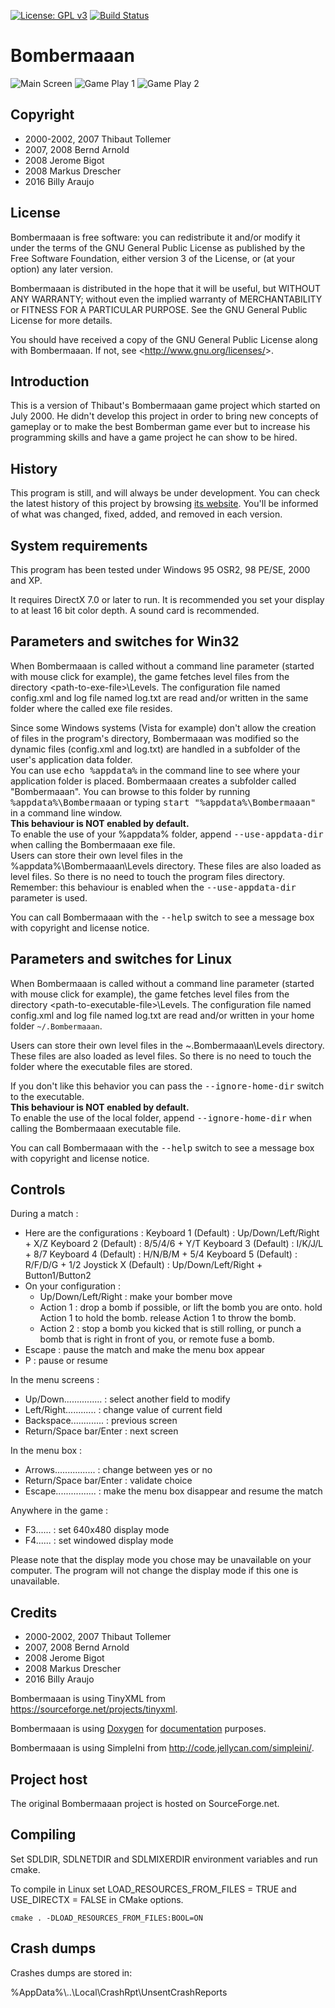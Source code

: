 [![License: GPL v3](https://img.shields.io/badge/license-GPL%20v3-blue.svg)](https://www.gnu.org/licenses/gpl-3.0)
[![Build Status](https://travis-ci.org/bjaraujo/Bombermaaan.svg?branch=master)](https://travis-ci.org/bjaraujo/Bombermaaan/build)

# Bombermaaan

![Main Screen](https://raw.githubusercontent.com/billyaraujo/bombermaaan/master/screenshots/ss01.png) 
![Game Play 1](https://raw.githubusercontent.com/billyaraujo/bombermaaan/master/screenshots/ss02.png) 
![Game Play 2](https://raw.githubusercontent.com/billyaraujo/bombermaaan/master/screenshots/ss03.png)

## Copyright

- 2000-2002, 2007 Thibaut Tollemer
- 2007, 2008 Bernd Arnold
- 2008 Jerome Bigot
- 2008 Markus Drescher
- 2016 Billy Araujo

## License

Bombermaaan is free software: you can redistribute it and/or modify
it under the terms of the GNU General Public License as published by
the Free Software Foundation, either version 3 of the License, or
(at your option) any later version.

Bombermaaan is distributed in the hope that it will be useful,
but WITHOUT ANY WARRANTY; without even the implied warranty of
MERCHANTABILITY or FITNESS FOR A PARTICULAR PURPOSE.  See the
GNU General Public License for more details.

You should have received a copy of the GNU General Public License
along with Bombermaaan.  If not, see &lt;http://www.gnu.org/licenses/&gt;.
	
## Introduction

This is a version of Thibaut's Bombermaaan game project
which started on July 2000. He didn't develop this
project in order to bring new concepts of gameplay
or to make the best Bomberman game ever but to
increase his programming skills and have a game
project he can show to be hired.

## History

This program is still, and will always be under 
development. You can check the latest history of 
this project by browsing <a href="http://bombermaaan.sourceforge.net/">its website</a>. You'll be 
informed of what was changed, fixed, added, and 
removed in each version.

## System requirements

This program has been tested under Windows 95 OSR2, 98 PE/SE, 2000 and XP.

It requires DirectX 7.0 or later to run. It is
recommended you set your display to at least
16 bit color depth. A sound card is recommended.

## Parameters and switches for Win32

When Bombermaaan is called without a command line parameter (started with mouse click for example),
the game fetches level files from the directory &lt;path-to-exe-file&gt;\Levels. The configuration
file named config.xml and log file named log.txt are read and/or written in the same folder where
the called exe file resides.

Since some Windows systems (Vista for example) don't allow the creation of files in the program's
directory, Bombermaaan was modified so the dynamic files (config.xml and log.txt) are handled
in a subfolder of the user's application data folder.<br />
You can use <kbd>echo %appdata%</kbd> in the command line to see where your application folder is
placed. Bombermaaan creates a subfolder called &quot;Bombermaaan&quot;. You can browse to this folder by
running <kbd>%appdata%\Bombermaaan</kbd> or typing <kbd>start &quot;%appdata%\Bombermaaan&quot;</kbd>
in a command line window.<br />
<strong>This behaviour is NOT enabled by default.</strong><br />
To enable the use of your %appdata% folder, append <kbd>--use-appdata-dir</kbd> when calling the
Bombermaaan exe file.<br />
Users can store their own level files in the %appdata%\Bombermaaan\Levels directory. These files
are also loaded as level files. So there is no need to touch the program files directory. Remember:
this behaviour is enabled when the <kbd>--use-appdata-dir</kbd> parameter is used.

You can call Bombermaaan with the <kbd>--help</kbd> switch to see a message box with copyright and license notice.

## Parameters and switches for Linux

When Bombermaaan is called without a command line parameter (started with mouse click for example),
the game fetches level files from the directory &lt;path-to-executable-file&gt;\Levels. The configuration
file named config.xml and log file named log.txt are read and/or written in your home folder <code>~/.Bombermaaan</code>.

Users can store their own level files in the ~\.Bombermaaan\Levels directory. These files
are also loaded as level files. So there is no need to touch the folder where the executable files are stored.

If you don't like this behavior you can pass the <kbd>--ignore-home-dir</kbd> switch to the executable.<br />
<strong>This behaviour is NOT enabled by default.</strong><br />
To enable the use of the local folder, append <kbd>--ignore-home-dir</kbd> when calling the
Bombermaaan executable file.

You can call Bombermaaan with the <kbd>--help</kbd> switch to see a message box with copyright and license notice.

## Controls

During a match :
- Here are the configurations :
  Keyboard 1 (Default) : Up/Down/Left/Right + X/Z
  Keyboard 2 (Default) : 8/5/4/6 + Y/T
  Keyboard 3 (Default) : I/K/J/L + 8/7
  Keyboard 4 (Default) : H/N/B/M + 5/4
  Keyboard 5 (Default) : R/F/D/G + 1/2
  Joystick X (Default) : Up/Down/Left/Right + Button1/Button2
- On your configuration :
  - Up/Down/Left/Right : make your bomber move
  - Action 1 : drop a bomb if possible,
               or lift the bomb you are onto.
               hold Action 1 to hold the bomb.
               release Action 1 to throw the bomb.
  - Action 2 : stop a bomb you kicked that is still rolling,
               or punch a bomb that is right in front of you,
               or remote fuse a bomb.
- Escape : pause the match and make the menu box appear
- P : pause or resume

In the menu screens :
- Up/Down............... : select another field to modify
- Left/Right............ : change value of current field
- Backspace............. : previous screen
- Return/Space bar/Enter : next screen

In the menu box :
- Arrows................ : change between yes or no
- Return/Space bar/Enter : validate choice
- Escape................ : make the menu box disappear and resume the match

Anywhere in the game :
- F3...... : set 640x480 display mode
- F4...... : set windowed display mode

Please note that the display mode you chose may
be unavailable on your computer. The program will
not change the display mode if this one is
unavailable.

## Credits

- 2000-2002, 2007 Thibaut Tollemer
- 2007, 2008 Bernd Arnold
- 2008 Jerome Bigot
- 2008 Markus Drescher
- 2016 Billy Araujo

Bombermaaan is using TinyXML from <a href="https://sourceforge.net/projects/tinyxml">https://sourceforge.net/projects/tinyxml</a>.

Bombermaaan is using <a href="http://www.doxygen.org/index.html">Doxygen</a> for <a href="http://bombermaaan.sourceforge.net/doxydoc/html/">documentation</a> purposes.

Bombermaaan is using SimpleIni from <a href="http://code.jellycan.com/simpleini/">http://code.jellycan.com/simpleini/</a>.

## Project host

The original Bombermaaan project is hosted on SourceForge.net. 

## Compiling

Set SDLDIR, SDLNETDIR and SDLMIXERDIR environment variables and run cmake.

To compile in Linux set LOAD_RESOURCES_FROM_FILES = TRUE and USE_DIRECTX = FALSE in CMake options.

```
cmake . -DLOAD_RESOURCES_FROM_FILES:BOOL=ON
```

## Crash dumps

Crashes dumps are stored in: 

%AppData%\\..\Local\CrashRpt\UnsentCrashReports





